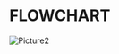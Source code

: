 # FLOWCHART

![Picture2](https://github.com/Hritsinha8/22122151-MDS273L-JAVA/assets/113588348/32c6f04d-094c-4e4a-ac27-bc6598d4c344)
